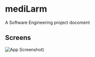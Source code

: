 # mediLarm
A Software Engineering project docoment


## Screens

![App Screenshot]([https://github.com/megh16123/mediLarm/blob/main/res/Sign%20Insignin.png))

